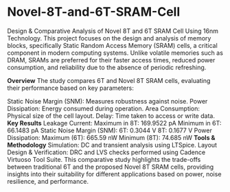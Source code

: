 # Novel-8T-and-6T-SRAM-Cell
Design &amp; Comparative Analysis of Novel 8T and  6T SRAM Cell Using 16nm Technology.
This project focuses on the design and analysis of memory blocks, specifically Static Random Access Memory (SRAM) cells, a critical component in modern computing systems. Unlike volatile memories such as DRAM, SRAMs are preferred for their faster access times, reduced power consumption, and reliability due to the absence of periodic refreshing.

**Overview**
The study compares 6T and Novel 8T SRAM cells, evaluating their performance based on key parameters:

Static Noise Margin (SNM): Measures robustness against noise.
Power Dissipation: Energy consumed during operation.
Area Consumption: Physical size of the cell layout.
Delay: Time taken to access or write data.
**Key Results**
Leakage Current:
Maximum in 8T: 169.9522 pA
Minimum in 6T: 66.1483 pA
Static Noise Margin (SNM):
6T: 0.3044 V
8T: 0.1677 V
Power Dissipation:
Maximum (6T): 665.59 nW
Minimum (8T): 74.685 nW
**Tools & Methodology**
Simulation: DC and transient analysis using LTSpice.
Layout Design & Verification: DRC and LVS checks performed using Cadence Virtuoso Tool Suite.
This comparative study highlights the trade-offs between traditional 6T and the proposed Novel 8T SRAM cells, providing insights into their suitability for different applications based on power, noise resilience, and performance.

